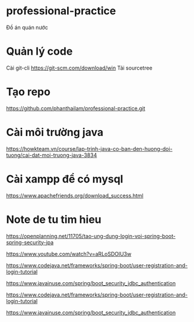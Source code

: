# professional-practice
Đồ án quán nước

# Quản lý code
Cài git-cli https://git-scm.com/download/win
Tải sourcetree 

# Tạo repo
https://github.com/phanthailam/professional-practice.git

# Cài môi trường java
https://howkteam.vn/course/lap-trinh-java-co-ban-den-huong-doi-tuong/cai-dat-moi-truong-java-3834

# Cài xampp để có mysql
https://www.apachefriends.org/download_success.html


# Note de tu tim hieu
https://openplanning.net/11705/tao-ung-dung-login-voi-spring-boot-spring-security-jpa

https://www.youtube.com/watch?v=aRLoSDOlU3w

https://www.codejava.net/frameworks/spring-boot/user-registration-and-login-tutorial

https://www.javainuse.com/spring/boot_security_jdbc_authentication


https://www.codejava.net/frameworks/spring-boot/user-registration-and-login-tutorial

https://www.javainuse.com/spring/boot_security_jdbc_authentication


